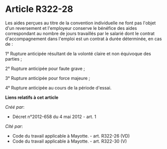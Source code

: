 # Article R322-28

Les aides perçues au titre de la convention individuelle ne font pas  l'objet d'un reversement et l'employeur conserve le
bénéfice des aides  correspondant au nombre de jours travaillés par le salarié dont le  contrat d'accompagnement dans
l'emploi est un contrat à durée  déterminée, en cas de : 

1° Rupture anticipée résultant de la volonté claire et non équivoque des parties ; 

2° Rupture anticipée pour faute grave ; 

3° Rupture anticipée pour force majeure ; 

4° Rupture anticipée au cours de la période d'essai.

**Liens relatifs à cet article**

_Créé par_:

  - Décret n°2012-658 du 4 mai 2012 - art. 1

_Cité par_:

  - Code du travail applicable à Mayotte. - art. R322-26 (VD)
  - Code du travail applicable à Mayotte. - art. R322-30 (V)
